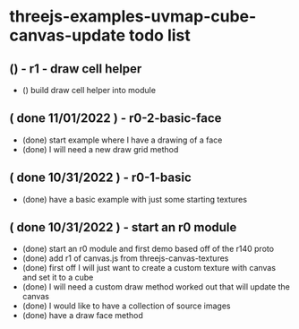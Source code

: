 # threejs-examples-uvmap-cube-canvas-update todo list

## () - r1 - draw cell helper
* () build draw cell helper into module

## ( done 11/01/2022 ) - r0-2-basic-face
* (done) start example where I have a drawing of a face
* (done) I will need a new draw grid method

## ( done 10/31/2022 ) - r0-1-basic
* (done) have a basic example with just some starting textures 

## ( done 10/31/2022 ) - start an r0 module
* (done) start an r0 module and first demo based off of the r140 proto
* (done) add r1 of canvas.js from threejs-canvas-textures
* (done) first off I will just want to create a custom texture with canvas and set it to a cube
* (done) I will need a custom draw method worked out that will update the canvas
* (done) I would like to have a collection of source images
* (done) have a draw face method 